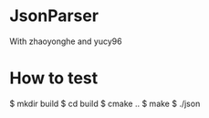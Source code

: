 # JsonParser
With zhaoyonghe and yucy96

# How to test
$ mkdir build
$ cd build
$ cmake ..
$ make
$ ./json <filename>
